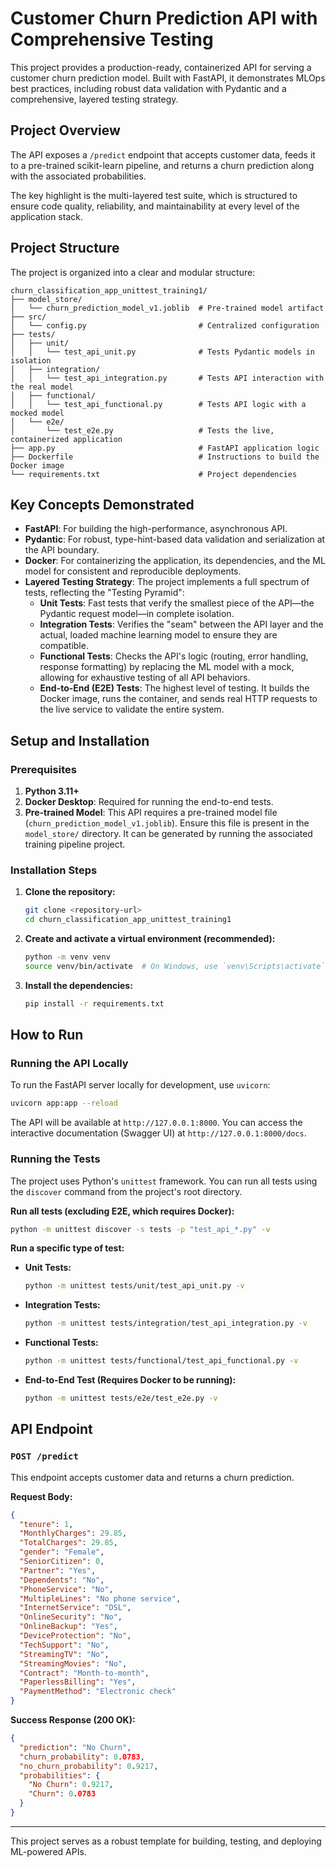 # Customer Churn Prediction API with Comprehensive Testing

This project provides a production-ready, containerized API for serving a customer churn prediction model. Built with FastAPI, it demonstrates MLOps best practices, including robust data validation with Pydantic and a comprehensive, layered testing strategy.

## Project Overview

The API exposes a `/predict` endpoint that accepts customer data, feeds it to a pre-trained scikit-learn pipeline, and returns a churn prediction along with the associated probabilities.

The key highlight is the multi-layered test suite, which is structured to ensure code quality, reliability, and maintainability at every level of the application stack.

## Project Structure

The project is organized into a clear and modular structure:

```
churn_classification_app_unittest_training1/
├── model_store/
│   └── churn_prediction_model_v1.joblib  # Pre-trained model artifact
├── src/
│   └── config.py                         # Centralized configuration
├── tests/
│   ├── unit/
│   │   └── test_api_unit.py              # Tests Pydantic models in isolation
│   ├── integration/
│   │   └── test_api_integration.py       # Tests API interaction with the real model
│   ├── functional/
│   │   └── test_api_functional.py        # Tests API logic with a mocked model
│   └── e2e/
│       └── test_e2e.py                   # Tests the live, containerized application
├── app.py                                # FastAPI application logic
├── Dockerfile                            # Instructions to build the Docker image
└── requirements.txt                      # Project dependencies
```

## Key Concepts Demonstrated

*   **FastAPI**: For building the high-performance, asynchronous API.
*   **Pydantic**: For robust, type-hint-based data validation and serialization at the API boundary.
*   **Docker**: For containerizing the application, its dependencies, and the ML model for consistent and reproducible deployments.
*   **Layered Testing Strategy**: The project implements a full spectrum of tests, reflecting the "Testing Pyramid":
    *   **Unit Tests**: Fast tests that verify the smallest piece of the API—the Pydantic request model—in complete isolation.
    *   **Integration Tests**: Verifies the "seam" between the API layer and the actual, loaded machine learning model to ensure they are compatible.
    *   **Functional Tests**: Checks the API's logic (routing, error handling, response formatting) by replacing the ML model with a mock, allowing for exhaustive testing of all API behaviors.
    *   **End-to-End (E2E) Tests**: The highest level of testing. It builds the Docker image, runs the container, and sends real HTTP requests to the live service to validate the entire system.

## Setup and Installation

### Prerequisites

1.  **Python 3.11+**
2.  **Docker Desktop**: Required for running the end-to-end tests.
3.  **Pre-trained Model**: This API requires a pre-trained model file (`churn_prediction_model_v1.joblib`). Ensure this file is present in the `model_store/` directory. It can be generated by running the associated training pipeline project.

### Installation Steps

1.  **Clone the repository:**
    ```bash
    git clone <repository-url>
    cd churn_classification_app_unittest_training1
    ```

2.  **Create and activate a virtual environment (recommended):**
    ```bash
    python -m venv venv
    source venv/bin/activate  # On Windows, use `venv\Scripts\activate`
    ```

3.  **Install the dependencies:**
    ```bash
    pip install -r requirements.txt
    ```

## How to Run

### Running the API Locally

To run the FastAPI server locally for development, use `uvicorn`:

```bash
uvicorn app:app --reload
```

The API will be available at `http://127.0.0.1:8000`. You can access the interactive documentation (Swagger UI) at `http://127.0.0.1:8000/docs`.

### Running the Tests

The project uses Python's `unittest` framework. You can run all tests using the `discover` command from the project's root directory.

**Run all tests (excluding E2E, which requires Docker):**
```bash
python -m unittest discover -s tests -p "test_api_*.py" -v
```

**Run a specific type of test:**

*   **Unit Tests:**
    ```bash
    python -m unittest tests/unit/test_api_unit.py -v
    ```
*   **Integration Tests:**
    ```bash
    python -m unittest tests/integration/test_api_integration.py -v
    ```
*   **Functional Tests:**
    ```bash
    python -m unittest tests/functional/test_api_functional.py -v
    ```

*   **End-to-End Test (Requires Docker to be running):**
    ```bash
    python -m unittest tests/e2e/test_e2e.py -v
    ```

## API Endpoint

### `POST /predict`

This endpoint accepts customer data and returns a churn prediction.

**Request Body:**

```json
{
  "tenure": 1,
  "MonthlyCharges": 29.85,
  "TotalCharges": 29.85,
  "gender": "Female",
  "SeniorCitizen": 0,
  "Partner": "Yes",
  "Dependents": "No",
  "PhoneService": "No",
  "MultipleLines": "No phone service",
  "InternetService": "DSL",
  "OnlineSecurity": "No",
  "OnlineBackup": "Yes",
  "DeviceProtection": "No",
  "TechSupport": "No",
  "StreamingTV": "No",
  "StreamingMovies": "No",
  "Contract": "Month-to-month",
  "PaperlessBilling": "Yes",
  "PaymentMethod": "Electronic check"
}
```

**Success Response (200 OK):**

```json
{
  "prediction": "No Churn",
  "churn_probability": 0.0783,
  "no_churn_probability": 0.9217,
  "probabilities": {
    "No Churn": 0.9217,
    "Churn": 0.0783
  }
}
```

---

This project serves as a robust template for building, testing, and deploying ML-powered APIs.

